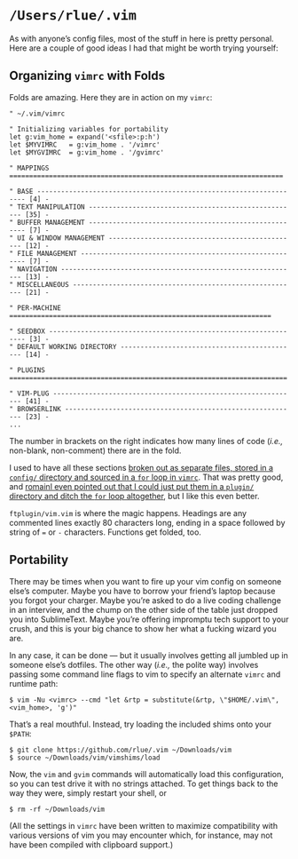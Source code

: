 `/Users/rlue/.vim`
==================

As with anyone’s config files, most of the stuff in here is pretty personal. Here are a couple of good ideas I had that might be worth trying yourself:

Organizing `vimrc` with Folds
-----------------------------

Folds are amazing. Here they are in action on my `vimrc`:

```
" ~/.vim/vimrc

" Initializing variables for portability
let g:vim_home = expand('<sfile>:p:h')
let $MYVIMRC   = g:vim_home . '/vimrc'
let $MYGVIMRC  = g:vim_home . '/gvimrc'

" MAPPINGS =====================================================================

" BASE ------------------------------------------------------------------- [4] -
" TEXT MANIPULATION ----------------------------------------------------- [35] -
" BUFFER MANAGEMENT ------------------------------------------------------ [7] -
" UI & WINDOW MANAGEMENT ------------------------------------------------ [12] -
" FILE MANAGEMENT -------------------------------------------------------- [7] -
" NAVIGATION ------------------------------------------------------------ [13] -
" MISCELLANEOUS --------------------------------------------------------- [21] -
                                                                                
" PER-MACHINE ==================================================================

" SEEDBOX ---------------------------------------------------------------- [3] -
" DEFAULT WORKING DIRECTORY --------------------------------------------- [14] -

" PLUGINS ======================================================================

" VIM-PLUG -------------------------------------------------------------- [41] -
" BROWSERLINK ----------------------------------------------------------- [23] -
...
```

The number in brackets on the right indicates how many lines of code (_i.e.,_ non-blank, non-comment) there are in the fold.

I used to have all these sections [broken out as separate files, stored in a `config/` directory and sourced in a `for` loop in `vimrc`][modularity]. That was pretty good, and [romainl even pointed out that I could just put them in a `plugin/` directory and ditch the `for` loop altogether][romainl], but I like this even better. 

`ftplugin/vim.vim` is where the magic happens. Headings are any commented lines exactly 80 characters long, ending in a space followed by string of `=` or `-` characters. Functions get folded, too.

Portability
-----------

There may be times when you want to fire up your vim config on someone else’s computer. Maybe you have to borrow your friend’s laptop because you forgot your charger. Maybe you’re asked to do a live coding challenge in an interview, and the chump on the other side of the table just dropped you into SublimeText. Maybe you’re offering impromptu tech support to your crush, and this is your big chance to show her what a fucking wizard you are.

In any case, it can be done — but it usually involves getting all jumbled up in someone else’s dotfiles. The other way (_i.e.,_ the polite way) involves passing some command line flags to vim to specify an alternate `vimrc` and runtime path:

```
$ vim -Nu <vimrc> --cmd "let &rtp = substitute(&rtp, \"$HOME/.vim\", <vim_home>, 'g')"
```

That’s a real mouthful. Instead, try loading the included shims onto your `$PATH`:

```
$ git clone https://github.com/rlue/.vim ~/Downloads/vim
$ source ~/Downloads/vim/vimshims/load
```

Now, the `vim` and `gvim` commands will automatically load this configuration, so you can test drive it with no strings attached. To get things back to the way they were, simply restart your shell, or

```
$ rm -rf ~/Downloads/vim
```

(All the settings in `vimrc` have been written to maximize compatibility with various versions of vim you may encounter which, for instance, may not have been compiled with clipboard support.)

[modularity]: https://github.com/rlue/.vim/blob/4363cea2d762d895ee9e6b69acc2184fc0b9a597/README.md#modularity
[romainl]: https://www.reddit.com/r/vim/comments/6hz4il/two_good_ideas_for_your_vim_config_building_in/dj2ule0/
